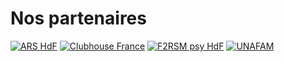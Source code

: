 <!-- Title: Nos partenaires
     Menu: Qui sommes-nous ? / Nos partenaires
     Description: Partenaires affiliés au projet DEMHETER -->

# Nos partenaires

<div class="partners">
     <a href="https://www.hauts-de-france.ars.sante.fr/" target="_blank"><img src="{ASSET:partners/arshdf.png}" alt="ARS HdF" /></a>
     <a href="https://www.clubhousefrance.org/" target="_blank"><img src="{ASSET:partners/clubhouse.png}" alt="Clubhouse France" /></a>
     <a href="https://www.f2rsmpsy.fr/" target="_blank"><img src="{ASSET:partners/f2rsmpsy.png}" alt="F2RSM psy HdF" /></a>
     <a href="https://www.unafam.org/" target="_blank"><img src="{ASSET:partners/unafam.png}" alt="UNAFAM" /></a>
</div>
